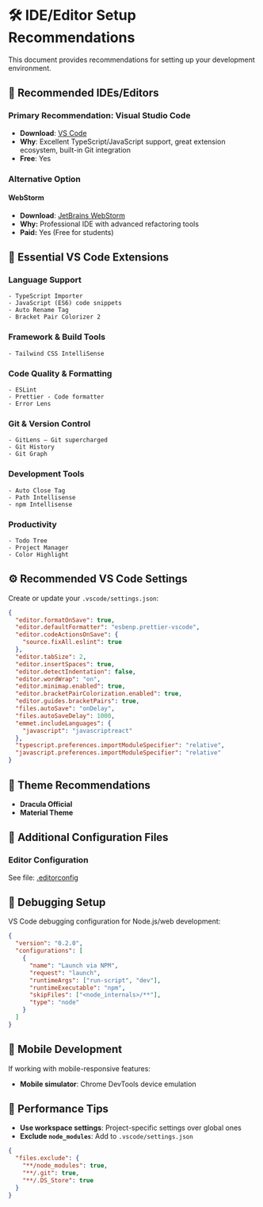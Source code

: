 # 🛠️ IDE/Editor Setup Recommendations

This document provides recommendations for setting up your development environment.

## 📝 Recommended IDEs/Editors

### Primary Recommendation: Visual Studio Code

- **Download**: [VS Code](https://code.visualstudio.com/)
- **Why**: Excellent TypeScript/JavaScript support, great extension ecosystem, built-in Git integration
- **Free**: Yes

### Alternative Option

#### WebStorm

- **Download**: [JetBrains WebStorm](https://www.jetbrains.com/webstorm/)
- **Why:** Professional IDE with advanced refactoring tools
- **Paid:** Yes (Free for students)

## 🔌 Essential VS Code Extensions

### Language Support

```text
- TypeScript Importer
- JavaScript (ES6) code snippets
- Auto Rename Tag
- Bracket Pair Colorizer 2
```

### Framework & Build Tools

```text
- Tailwind CSS IntelliSense
```

### Code Quality & Formatting

```text
- ESLint
- Prettier - Code formatter
- Error Lens
```

### Git & Version Control

```text
- GitLens — Git supercharged
- Git History
- Git Graph
```

### Development Tools

```text
- Auto Close Tag
- Path Intellisense
- npm Intellisense
```

### Productivity

```text
- Todo Tree
- Project Manager
- Color Highlight
```

## ⚙️ Recommended VS Code Settings

Create or update your `.vscode/settings.json`:

```json
{
  "editor.formatOnSave": true,
  "editor.defaultFormatter": "esbenp.prettier-vscode",
  "editor.codeActionsOnSave": {
    "source.fixAll.eslint": true
  },
  "editor.tabSize": 2,
  "editor.insertSpaces": true,
  "editor.detectIndentation": false,
  "editor.wordWrap": "on",
  "editor.minimap.enabled": true,
  "editor.bracketPairColorization.enabled": true,
  "editor.guides.bracketPairs": true,
  "files.autoSave": "onDelay",
  "files.autoSaveDelay": 1000,
  "emmet.includeLanguages": {
    "javascript": "javascriptreact"
  },
  "typescript.preferences.importModuleSpecifier": "relative",
  "javascript.preferences.importModuleSpecifier": "relative"
}
```

## 🎨 Theme Recommendations

- **Dracula Official**
- **Material Theme**

## 🔧 Additional Configuration Files

### Editor Configuration

See file: [.editorconfig](/.editorconfig)

## 🐛 Debugging Setup

VS Code debugging configuration for Node.js/web development:

```json
{
  "version": "0.2.0",
  "configurations": [
    {
      "name": "Launch via NPM",
      "request": "launch",
      "runtimeArgs": ["run-script", "dev"],
      "runtimeExecutable": "npm",
      "skipFiles": ["<node_internals>/**"],
      "type": "node"
    }
  ]
}
```

## 📱 Mobile Development

If working with mobile-responsive features:

- **Mobile simulator**: Chrome DevTools device emulation

## 🚀 Performance Tips

- **Use workspace settings**: Project-specific settings over global ones
- **Exclude `node_modules`**: Add to `.vscode/settings.json`

```json
{
  "files.exclude": {
    "**/node_modules": true,
    "**/.git": true,
    "**/.DS_Store": true
  }
}
```
